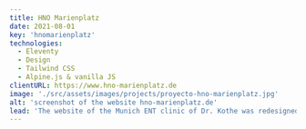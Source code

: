 ```yaml
---
title: HNO Marienplatz
date: 2021-08-01
key: 'hnomarienplatz'
technologies:
  - Eleventy
  - Design
  - Tailwind CSS
  - Alpine.js & vanilla JS
clientURL: https://www.hno-marienplatz.de
image: './src/assets/images/projects/proyecto-hno-marienplatz.jpg'
alt: 'screenshot of the website hno-marienplatz.de'
lead: 'The website of the Munich ENT clinic of Dr. Kothe was redesigned to achieve a clear, confidence-inspiring feel. The site was previously running WordPress. The relaunch went smoothly and without any loss of rankings. '
---
```

